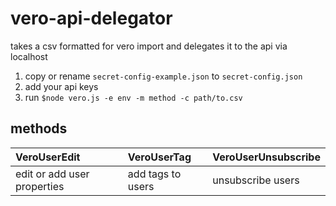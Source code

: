 # vero-api-delegator
takes a csv formatted for vero import and delegates it to the api via localhost

1. copy or rename `secret-config-example.json` to `secret-config.json`
2. add your api keys  
3. run `$node vero.js -e env -m method -c path/to.csv`

## methods
| VeroUserEdit  | VeroUserTag  | VeroUserUnsubscribe  |
|:--|:--|:--|
| edit or add user properties  | add tags to users  | unsubscribe users  |